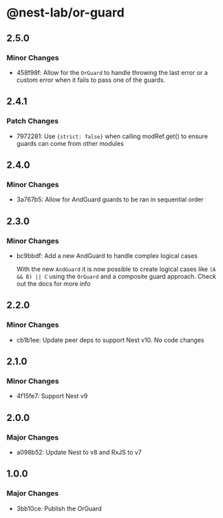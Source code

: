 # @nest-lab/or-guard

## 2.5.0

### Minor Changes

- 458f98f: Allow for the `OrGuard` to handle throwing the last error or a custom
  error when it fails to pass one of the guards.

## 2.4.1

### Patch Changes

- 7972281: Use `{strict: false}` when calling modRef.get() to ensure guards can
  come from other modules

## 2.4.0

### Minor Changes

- 3a767b5: Allow for AndGuard guards to be ran in sequential order

## 2.3.0

### Minor Changes

- bc9bbdf: Add a new AndGuard to handle complex logical cases

  With the new `AndGuard` it is now possible to create logical cases like
  `(A && B) || C` using the `OrGuard` and a composite guard approach. Check out
  the docs for more info

## 2.2.0

### Minor Changes

- cb1b1ee: Update peer deps to support Nest v10. No code changes

## 2.1.0

### Minor Changes

- 4f15fe7: Support Nest v9

## 2.0.0

### Major Changes

- a098b52: Update Nest to v8 and RxJS to v7

## 1.0.0

### Major Changes

- 3bb10ce: Publish the OrGuard

